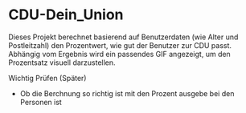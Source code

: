 # CDU-Dein_Union

Dieses Projekt berechnet basierend auf Benutzerdaten (wie Alter und Postleitzahl) den Prozentwert, wie gut der Benutzer zur CDU passt. Abhängig vom Ergebnis wird ein passendes GIF angezeigt, um den Prozentsatz visuell darzustellen.

Wichtig Prüfen (Später)
- Ob die Berchnung so richtig ist mit den Prozent ausgebe bei den Personen ist